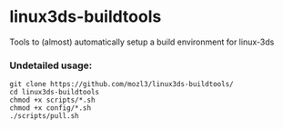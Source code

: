 # linux3ds-buildtools
Tools to (almost) automatically setup a build environment for linux-3ds
### Undetailed usage:
```
git clone https://github.com/mozl3/linux3ds-buildtools/
cd linux3ds-buildtools
chmod +x scripts/*.sh
chmod +x config/*.sh
./scripts/pull.sh
```
